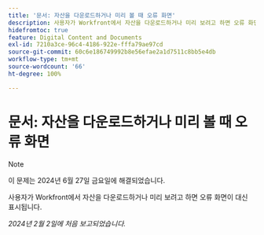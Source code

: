 ```yaml
---
title: '문서: 자산을 다운로드하거나 미리 볼 때 오류 화면'
description: 사용자가 Workfront에서 자산을 다운로드하거나 미리 보려고 하면 오류 화면이 대신 표시됩니다.
hidefromtoc: true
feature: Digital Content and Documents
exl-id: 7210a3ce-96c4-4186-922e-fffa79ae97cd
source-git-commit: 60c6e186749992b8e56efae2a1d7511c8bb5e4db
workflow-type: tm+mt
source-wordcount: '66'
ht-degree: 100%

---
```


# 문서: 자산을 다운로드하거나 미리 볼 때 오류 화면


>[!NOTE]
>
>이 문제는 2024년 6월 27일 금요일에 해결되었습니다.

사용자가 Workfront에서 자산을 다운로드하거나 미리 보려고 하면 오류 화면이 대신 표시됩니다.

_2024년 2월 2일에 처음 보고되었습니다._
